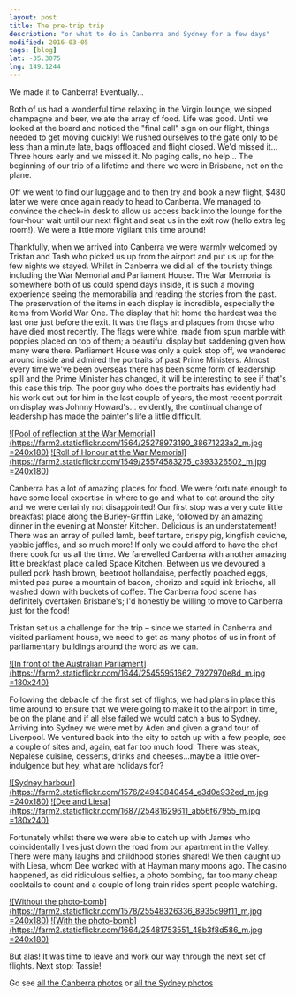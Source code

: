 ```yaml
---
layout: post
title: The pre-trip trip
description: "or what to do in Canberra and Sydney for a few days"
modified: 2016-03-05
tags: [blog]
lat: -35.3075
lng: 149.1244
---
```


We made it to Canberra! Eventually…

Both of us had a wonderful time relaxing in the Virgin lounge, we sipped champagne and beer, we ate the array of food. Life was good. Until we looked at the board and noticed the "final call" sign on our flight, things needed to get moving quickly! We rushed ourselves to the gate only to be less than a minute late, bags offloaded and flight closed. We'd missed it… Three hours early and we missed it. No paging calls, no help… The beginning of our trip of a lifetime and there we were in Brisbane, not on the plane.

Off we went to find our luggage and to then try and book a new flight, $480 later we were once again ready to head to Canberra. We managed to convince the check-in desk to allow us access back into the lounge for the four-hour wait until our next flight and seat us in the exit row (hello extra leg room!). We were a little more vigilant this time around!

Thankfully, when we arrived into Canberra we were warmly welcomed by Tristan and Tash who picked us up from the airport and put us up for the few nights we stayed. Whilst in Canberra we did all of the touristy things including the War Memorial and Parliament House. The War Memorial is somewhere both of us could spend days inside, it is such a moving experience seeing the memorabilia and reading the stories from the past. The preservation of the items in each display is incredible, especially the items from World War One. The display that hit home the hardest was the last one just before the exit. It was the flags and plaques from those who have died most recently. The flags were white, made from spun marble with poppies placed on top of them; a beautiful display but saddening given how many were there. Parliament House was only a quick stop off, we wandered around inside and admired the portraits of past Prime Ministers. Almost every time we've been overseas there has been some form of leadership spill and the Prime Minister has changed, it will be interesting to see if that's this case this trip. The poor guy who does the portraits has evidently had his work cut out for him in the last couple of years, the most recent portrait on display was Johnny Howard's… evidently, the continual change of leadership has made the painter's life a little difficult.


[![Pool of reflection at the War Memorial](https://farm2.staticflickr.com/1564/25278973190_38671223a2_m.jpg =240x180)](https://www.flickr.com/photos/140698305@N05/25278973190/in/album-72157663219063404/) 
[![Roll of Honour at the War Memorial](https://farm2.staticflickr.com/1549/25574583275_c393326502_m.jpg =240x180)](https://www.flickr.com/photos/140698305@N05/25574583275/in/album-72157663219063404/) 

Canberra has a lot of amazing places for food. We were fortunate enough to have some local expertise in where to go and what to eat around the city and we were certainly not disappointed! Our first stop was a very cute little breakfast place along the Burley-Griffin Lake, followed by an amazing dinner in the evening at Monster Kitchen. Delicious is an understatement! There was an array of pulled lamb, beef tartare, crispy pig, kingfish ceviche, yabbie jaffles, and so much more! If only we could afford to have the chef there cook for us all the time. We farewelled Canberra with another amazing little breakfast place called Space Kitchen. Between us we devoured a pulled pork hash brown, beetroot hollandaise, perfectly poached eggs, minted pea puree a mountain of bacon, chorizo and squid ink brioche, all washed down with buckets of coffee. The Canberra food scene has definitely overtaken Brisbane's; I'd honestly be willing to move to Canberra just for the food!

Tristan set us a challenge for the trip – since we started in Canberra and visited parliament house, we need to get as many photos of us in front of parliamentary buildings around the word as we can.

[![In front of the Australian Parliament](https://farm2.staticflickr.com/1644/25455951662_7927970e8d_m.jpg =180x240)](https://www.flickr.com/photos/140698305@N05/25455951662/in/album-72157663219063404/)

Following the debacle of the first set of flights, we had plans in place this time around to ensure that we were going to make it to the airport in time, be on the plane and if all else failed we would catch a bus to Sydney. Arriving into Sydney we were met by Aden and given a grand tour of Liverpool. We ventured back into the city to catch up with a few people, see a couple of sites and, again, eat far too much food! There was steak, Nepalese cuisine, desserts, drinks and cheeses…maybe a little over-indulgence but hey, what are holidays for?

[![Sydney harbour](https://farm2.staticflickr.com/1576/24943840454_e3d0e932ed_m.jpg =240x180)](https://www.flickr.com/photos/140698305@N05/24943840454/in/album-72157663219047664/) [![Dee and Liesa](https://farm2.staticflickr.com/1687/25481629611_ab56f67955_m.jpg =180x240)](https://www.flickr.com/photos/140698305@N05/25481629611/in/album-72157663219047664/)

Fortunately whilst there we were able to catch up with James who coincidentally lives just down the road from our apartment in the Valley. There were many laughs and childhood stories shared! We then caught up with Liesa, whom Dee worked with at Hayman many moons ago. The casino happened, as did ridiculous selfies, a photo bombing, far too many cheap cocktails to count and a couple of long train rides spent people watching.

[![Without the photo-bomb](https://farm2.staticflickr.com/1578/25548326336_8935c99f11_m.jpg =240x180)](https://www.flickr.com/photos/140698305@N05/25481753551/in/album-72157663219047664/) [![With the photo-bomb](https://farm2.staticflickr.com/1664/25481753551_48b3f8d586_m.jpg =240x180)](https://www.flickr.com/photos/140698305@N05/25481753551/in/album-72157663219047664/)

But alas! It was time to leave and work our way through the next set of flights. Next stop: Tassie!

Go see [all the Canberra photos](https://www.flickr.com/photos/140698305@N05/albums/72157663219063404) or [all the Sydney photos](https://www.flickr.com/photos/140698305@N05/albums/72157663219047664)